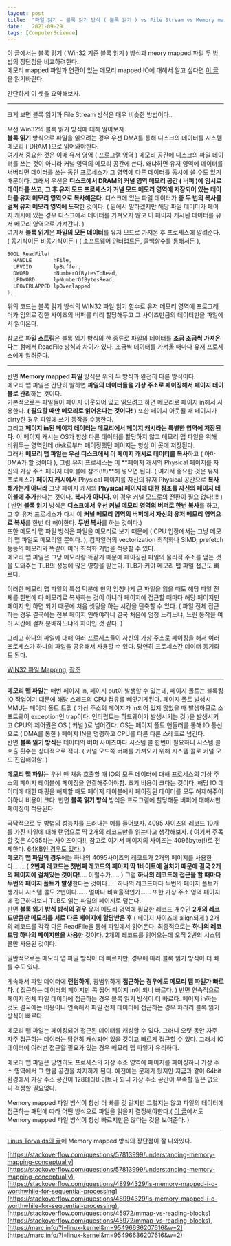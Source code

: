 ```yaml
---
layout: post
title:  "파일 읽기 - 블록 읽기 방식 ( 블록 읽기 ) vs File Stream vs Memory mapped 파일 방식"
date:   2021-09-29
tags: [ComputerScience]
---
```


이 글에서는 블록 읽기 ( Win32 기준 블록 읽기 ) 방식과 meory mapped 파일 두 방법의 장단점을 비교하려한다.           
메모리 mapped 파일과 연관이 있는 메모리 mapped IO에 대해서 알고 싶다면 [이 글](https://sungjjinkang.github.io/IO_System)을 읽기바란다.               

간단하게 이 셋을 요약해보자.      

-------------------

크게 보면 블록 읽기과 File Stream 방식은 매우 비슷한 방법이다..       

우선 Win32의 블록 읽기 방식에 대해 알아보자.      
**블록 읽기** 방식으로 파일을 읽으려는 경우 우선 DMA를 통해 디스크의 데이터를 시스템 메모리 ( DRAM )으로 읽어와야한다.         
여기서 중요한 것은 이때 유저 영역 ( 프로그램 영역 ) 메모리 공간에 디스크의 파일 데이터를 쓰는 것이 아니라 커널 영역의 메모리 공간에 쓴다. 왜냐하면 유저 영역에 데이터를 써버리면 데이터를 쓰는 동안 프로세스가 그 영역에 다른 데이터틀 동시에 쓸 수도 있기 때문이다. 그래서 우선은 **디스크에서 DRAM의 커널 영역 메모리 공간 ( 버퍼 )에 임시로 데이터를 쓰고, 그 후 유저 모드 프로세스가 커널 모드 메모리 영역에 저장되어 있는 데이터를 유저 메모리 영역으로 복사해온다.** 디스크에 있는 파일 데이터가 **총 두 번의 복사를 걸쳐 유저 메모리 영역에 도착**한 것이다. ( 밑에서 말하겠지만 해당 파일 데이터가 페이지 캐시에 있는 경우 디스크에서 데이터를 가져오지 않고 이 페이지 캐시된 데이터를 유저 메모리 영역으로 가져간다. )        
여기서 **블록 읽기**은 **파일의 모든 데이터**를 유저 모드로 가져온 후 프로세스에 알려준다. ( 동기식이든 비동기식이든 ) ( 소프트웨어 인터럽트든, 콜백함수를 통해서든 ),           

```cpp
BOOL ReadFile(
  HANDLE       hFile,
  LPVOID       lpBuffer,
  DWORD        nNumberOfBytesToRead,
  LPDWORD      lpNumberOfBytesRead,
  LPOVERLAPPED lpOverlapped
);
```
위의 코드는 블록 읽기 방식의 WIN32 파일 읽기 함수로 유저 메모리 영역에 프로그래머가 임의로 정한 사이즈의 버퍼를 미리 할당해두고 그 사이즈만큼의 데이터만을 파일에서 읽어온다.     

참고로 **파일 스트림**은 블록 읽기 방식의 한 종류로 파일의 데이터를 **조금 조금씩 가져온다**는 점에서 ReadFile 방식과 차이가 있다. 조금씩 데이터를 가져올 때마다 유저 프로세스에게 알려준다.         

---------------

반면 **Memory mapped 파일** 방식은 위의 두 방식과 완전히 다른 방식이다.     
메모리 맵 파일은 간단히 말하면 **파일의 데이터들을 가상 주소로 페이징해서 페이지 테이블로 관리**하는 것이다.         
기본적으로는 파일들이 페이지 아웃되어 있고 읽으려고 하면 메모리로 페이지 in해서 사용한다. **( 필요할 때만 메모리로 읽어온다는 것이다! )** 또한 페이지 아웃될 때 페이지가 dirty한 경우 파일에 쓰기 동작을 수행한다.   
그리고 **페이지 in된 페이지 데이터는 메모리에서 [페이지 캐시](https://en.wikipedia.org/wiki/Page_cache)라는 특별한 영역에 저장된다.** 이 페이지 캐시는 OS가 항상 다른 데이터를 할당하지 않고 메모리 맵 파일을 위해 비워두는 영역인데 disk로부터 페이징했던 페이지는 항상 이 곳에 저장된다.     
그래서 **메모리 맵 파일는 우선 디스크에서 이 페이지 캐시로 데이터를 복사**하고 ( 아마 DMA가 할 것이다 ), 그럼 유저 프로세스는 이 **페이지 캐시의 Physical 페이지를 자신의 가상 주소 페이지 테이블에 참조(!!!)**해 넣으면 된다. ( 여기서 중요한 것은 유저 프로세스가 **페이지 캐시에서** Physical 페이지를 자신의 유저 Physical 공간으로 **복사해가는게 아니라** 그냥 페이지 캐시의 **Physical 페이지에 대한 참조를 자신의 페이지 테이블에 추가**한다는 것이다. **복사가 아니다.** 이 경우 커널 모드로의 전환이 필요 없다!!!! )                  
( 반면 **블록 읽기** 방식은 **디스크에서 우선 커널 메모리 영역의 버퍼로 한번 복사**를 하고, 그 후 유저 프로세스가 다시 이 **커널 메모리 영역의 버퍼에서 자신의 유저 메모리 영역으로 복사**를 한번 더 해야한다. **두번 복사**를 하는 것이다.)          
또한 메모리 맵 파일 방식은 파일을 메모리로 보기 때문에 ( CPU 입장에서는 그냥 메모리 맵 파일도 메모리일 뿐이다. ), 컴파일러의 vectorization 최적화나 SIMD, prefetch 등등의 메모리와 똑같이 여러 최적화 기법을 적용할 수 있다.      
메모리 맵 파일은 그냥 메모리랑 똑같기 때문에 페이징된 파일의 물리적 주소를 얻는 것을 도와주는 TLB의 성능에 많은 영향을 받는다. TLB가 커야 메모리 맵 파일 접근도 빠르다.           

이러한 메모리 맵 파일의 특성 덕분에 만약 엄청나게 큰 파일을 읽을 때도 해당 파일 전체를 한번에 다 메모리로 복사하는 것이 아니라 페이지에 접근할 때마다 해당 페이지만 페이지 인 하면 되기 때문에 처음 셋팅을 하는 시간을 단축할 수 있다. ( 파일 전체 접근하는 경우 결국에는 전부 페이지 인해야하니 결국 처음에 엄청 느리느냐, 느린 동작을 여러 시간에 걸쳐 분배하느냐의 차이인 것 같다. )              

그리고 하나의 파일에 대해 여러 프로세스들이 자신의 가상 주소로 페이징을 해서 여러 프로세스가 하나의 파일을 공유해서 사용할 수 있다. 당연히 프로세스간 데이터 동기화도 된다.     

[WIN32 파일 Mapping](https://docs.microsoft.com/en-us/windows/win32/memory/file-mapping),   [참조](https://unix.stackexchange.com/questions/621318/what-is-the-path-of-data-transfer-when-using-memory-mapped-file)             




-----------------------


**메모리 맵 파일**는 매번 페이지 in, 페이지 out이 발생할 수 있는데, 페이지 폴트는 블록킹 IO 작업이기 떄문에 해당 스레드의 CPU 점유를 빼앗기게된다. 
페이지 폴트 발생시 MMU는 페이지 폴트 트랩 ( 가상 주소의 페이지가 in되어 있지 않았을 때 발생하므로 소프트웨어 exception인 trap이다. 인터럽트는 하드웨어가 발생시키는 것 )을 발생시키고 CPU의 제어권은 OS ( 커널 )로 넘어간다. OS는 페이지 폴트 핸들러를 통해 IO 통신으로 ( DMA를 통한 ) 페이지 IN을 명령하고 CPU를 다른 다른 스레드로 넘긴다.        
반면 **블록 읽기 방식**은 데이터의 버퍼 사이즈마다 시스템 콜 한번이 필요하니 시스템 콜 호출 횟수는 상대적으로 적다. ( 커널 모드쪽 버퍼를 가져오기 위해 시스템 콜로 커널 모드 진입해야함. )         


**메모리 맵 파일**는 우선 맨 처음 호출할 때 IO의 모든 데이터에 대해 프로세스의 가상 주소의 페이지 테이블에 페이징을 연결해주어야함. 초기 비용이 크다는 것이다. 해당 IO 데이터에 대한 매핑을 해제할 때도 페이지 테이블에서 페이징된 데이터를 모두 해제해주어야하니 비용이 크다. 반면 **블록 읽기 방식** 방식은 프로그램에 할당해둔 버퍼에 대해서만 페이징이 적용된다.         

극닥적으로 두 방법의 성능차를 드러내는 예를 들어보자. 4095 사이즈의 레코드 10개를 가진 파일에 대해 랜덤으로 딱 2개의 레코드만을 읽는다고 생각해보자. ( 여기서 주목할 것은 4095라는 사이즈이다!!, 참고로 여기서 페이지의 사이즈는 4096byte(!)로 전제한다. [64KB인 경우도 있다.](https://learn.microsoft.com/en-us/windows-hardware/drivers/display/support-for-64kb-pages) )                                
**메모리 맵 파일의 경우**에는 하나의 4095사이즈의 레코드가 2개의 페이지를 사용한다....... ( **2번째 레코드는 첫번째 레코드의 페이지 딱 1바이트에 걸치기 때문에 결국 2개의 페이지에 걸쳐있는 것이다!**.... 이럴수가..... ) 그럼 **하나의 레코드에 접근을 할 때마다 두번의 페이지 폴트가 발생**한다는 것이다..... 하나의 레코드마다 두번의 페이지 폴트가 생기니 시스템 콜도 2번이다...... 얼마나 비효율적인가...... 또한 가상 주소 영역 페이지에 접근하다보니 TLB도 읽는 파일의 페이지로 덮는다.                         
반면 **블록 읽기 방식 방식의 경우** 유저 메모리 영역에 필요한 레코드 개수인 **2개의 레코드만큼만 메모리를 서로 다른 페이지에 할당받은 후** ( 페이지 사이즈에 align되게 ) 2개의 레코드를 각각 다른 ReadFile을 통해 파일에서 읽어온다. 최종적으로는 **하나의 레코드당 하나의 페이지만을 사용**한 것이다. 2개의 레코드를 읽어오는데 오직 2번의 시스템 콜만 사용된 것이다.        

일반적으로는 메모리 맵 파일 방식이 더 빠르지만, 경우에 따라 블록 읽기 방식이 더 빠를 수도 있다.           

계속해서 파일 데이터에 **랜덤하게**, 광범위하게 **접근하는 경우에도 메모리 맵 파일가 빠르다.** ( 접근하는 데이터의 페이지만 콕 찝어 페이지 in이 되니 빠르다. ) 반면 연속적으로 페이지 전체 파일 데이터에 접근하는 경우 블록 읽기 방식이 더 빠르다. 페이지 in하는 것도 결국에는 비용이니 연속해서 파일 전체 데이터에 접근하는 경우 차라리 블록 읽기 방식이 빠르다.                

메모리 맵 파일는 페이징되어 접근된 데이터를 캐싱할 수 있다. 그러니 오랫 동안 자주 자주 접근하는 데이터는 당연히 캐싱되어 있을 것이고 빠르게 접근할 수 있다. 그래서 IO 데이터에 여러번 접근할 필요가 있는 경우 메모리 맵 파일가 유리하다.       

메모리 맵 파일은 당연히도 프로세스의 가상 주소 영역에 페이지를 페이징하니 가상 주소 영역에서 그 만큼 공간을 차지하게 된다. 예전에는 문제가 됬지만 지금과 같이 64bit 환경에서 가상 주소 공간이 128테라바이트나 되니 가상 주소 공간이 부족할 일은 없으니 걱정할 필요없다.         



Memory mapped 파일 방식이 항상 더 빠를 것 같지만 그렇지는 않고 파일의 데이터에 접근하는 패턴에 따라 어떤 방식으로 파일을 읽을지 결정해야한다.( [이 글](https://stackoverflow.com/questions/48994329/is-memory-mapped-i-o-worthwhile-for-sequential-processing)에서도 Memory mapped 파일 방식이 항상 빠르지만은 않다는 것을 보여준다. )                     

------------------         

[Linus Torvalds의 글](https://marc.info/?l=linux-kernel&m=95496636207616&w=2)에 Memory mapped 방식의 장단점이 잘 나와있다.         
            
[https://stackoverflow.com/questions/57813999/understanding-memory-mapping-conceptually](https://stackoverflow.com/questions/57813999/understanding-memory-mapping-conceptually),  [https://stackoverflow.com/questions/48994329/is-memory-mapped-i-o-worthwhile-for-sequential-processing](https://stackoverflow.com/questions/48994329/is-memory-mapped-i-o-worthwhile-for-sequential-processing),  [https://stackoverflow.com/questions/45972/mmap-vs-reading-blocks](https://stackoverflow.com/questions/45972/mmap-vs-reading-blocks), [https://marc.info/?l=linux-kernel&m=95496636207616&w=2](https://marc.info/?l=linux-kernel&m=95496636207616&w=2)                    
